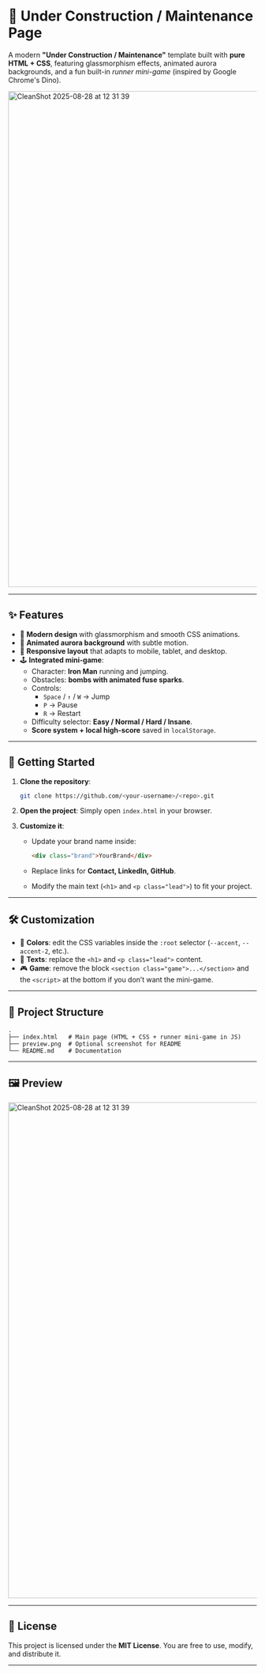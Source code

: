 # 🚧 Under Construction / Maintenance Page

A modern **"Under Construction / Maintenance"** template built with **pure HTML + CSS**, featuring glassmorphism effects, animated aurora backgrounds, and a fun built-in *runner mini-game* (inspired by Google Chrome's Dino).

<img width="1607" height="1004" alt="CleanShot 2025-08-28 at 12 31 39" src="https://github.com/user-attachments/assets/fa871d54-c20e-43fc-86ad-86d253e4129d" />


---

## ✨ Features

- 🎨 **Modern design** with glassmorphism and smooth CSS animations.  
- 🌌 **Animated aurora background** with subtle motion.  
- 📱 **Responsive layout** that adapts to mobile, tablet, and desktop.  
- 🕹️ **Integrated mini-game**:
  - Character: **Iron Man** running and jumping.  
  - Obstacles: **bombs with animated fuse sparks**.  
  - Controls:  
    - `Space` / `↑` / `W` → Jump  
    - `P` → Pause  
    - `R` → Restart  
  - Difficulty selector: **Easy / Normal / Hard / Insane**.  
  - **Score system + local high-score** saved in `localStorage`.  

---

## 🚀 Getting Started

1. **Clone the repository**:
   ```bash
   git clone https://github.com/<your-username>/<repo>.git

2. **Open the project**:
   Simply open `index.html` in your browser.

3. **Customize it**:

   * Update your brand name inside:

     ```html
     <div class="brand">YourBrand</div>
     ```
   * Replace links for **Contact, LinkedIn, GitHub**.
   * Modify the main text (`<h1>` and `<p class="lead">`) to fit your project.

---

## 🛠️ Customization

* 🎨 **Colors**: edit the CSS variables inside the `:root` selector (`--accent`, `--accent-2`, etc.).
* 📝 **Texts**: replace the `<h1>` and `<p class="lead">` content.
* 🎮 **Game**: remove the block `<section class="game">...</section>` and the `<script>` at the bottom if you don’t want the mini-game.

---

## 📂 Project Structure

```
.
├── index.html   # Main page (HTML + CSS + runner mini-game in JS)
├── preview.png  # Optional screenshot for README
└── README.md    # Documentation
```

---

## 🖼️ Preview

<img width="1607" height="1004" alt="CleanShot 2025-08-28 at 12 31 39" src="https://github.com/user-attachments/assets/752aa487-a4dc-40e2-8de6-5a6585d99778" />


---

## 📜 License

This project is licensed under the **MIT License**.
You are free to use, modify, and distribute it.

---
